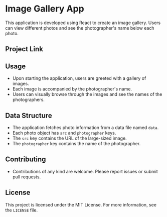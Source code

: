 # Image Gallery App

This application is developed using React to create an image gallery. Users can view different photos and see the photographer's name below each photo.

## Project Link


## Usage

- Upon starting the application, users are greeted with a gallery of images.
- Each image is accompanied by the photographer's name.
- Users can visually browse through the images and see the names of the photographers.

## Data Structure

- The application fetches photo information from a data file named `data`.
- Each photo object has `src` and `photographer` keys.
- The `src` key contains the URL of the large-sized image.
- The `photographer` key contains the name of the photographer.

## Contributing

- Contributions of any kind are welcome. Please report issues or submit pull requests.

## License

This project is licensed under the MIT License. For more information, see the `LICENSE` file.
